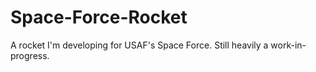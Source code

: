 # Space-Force-Rocket
A rocket I'm developing for USAF's Space Force. Still heavily a work-in-progress.
